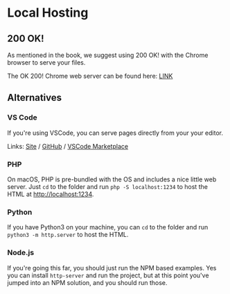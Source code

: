# Local Hosting

## 200 OK!

As mentioned in the book, we suggest using 200 OK! with the Chrome browser to serve your files.

The OK 200! Chrome web server can be found here: [LINK](https://chrome.google.com/webstore/detail/web-server-for-chrome/ofhbbkphhbklhfoeikjpcbhemlocgigb?hl=en)

## Alternatives

### VS Code

If you're using VSCode, you can serve pages directly from your your editor.

Links: [Site](https://ritwickdey.github.io/vscode-live-server/) / [GitHub](https://github.com/ritwickdey/vscode-live-server) / [VSCode Marketplace](https://marketplace.visualstudio.com/items?itemName=ritwickdey.LiveServer)

### PHP

On macOS, PHP is pre-bundled with the OS and includes a nice little web server. Just `cd` to the folder and run `php -S localhost:1234` to host the HTML at [http://localhost:1234](http://localhost:1234).

### Python

If you have Python3 on your machine, you can `cd` to the folder and run `python3 -m http.server` to host the HTML.

### Node.js

If you're going this far, you should just run the NPM based examples. Yes you can install `http-server` and run the project, but at this point you've jumped into an NPM solution, and you should run those.
